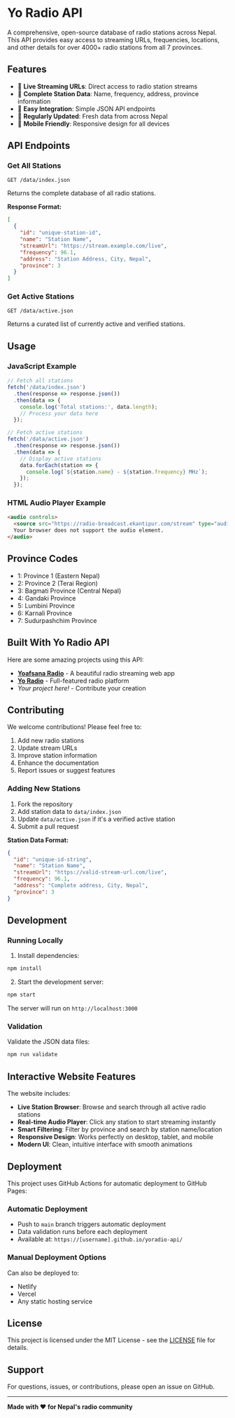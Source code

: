 # Yo Radio API

A comprehensive, open-source database of radio stations across Nepal. This API provides easy access to streaming URLs, frequencies, locations, and other details for over 4000+ radio stations from all 7 provinces.

## Features

- 📡 **Live Streaming URLs**: Direct access to radio station streams
- 📍 **Complete Station Data**: Name, frequency, address, province information
- 🚀 **Easy Integration**: Simple JSON API endpoints
- 🔄 **Regularly Updated**: Fresh data from across Nepal
- 📱 **Mobile Friendly**: Responsive design for all devices

## API Endpoints

### Get All Stations
```
GET /data/index.json
```
Returns the complete database of all radio stations.

**Response Format:**
```json
[
  {
    "id": "unique-station-id",
    "name": "Station Name",
    "streamUrl": "https://stream.example.com/live",
    "frequency": 96.1,
    "address": "Station Address, City, Nepal",
    "province": 3
  }
]
```

### Get Active Stations
```
GET /data/active.json
```
Returns a curated list of currently active and verified stations.

## Usage

### JavaScript Example
```javascript
// Fetch all stations
fetch('/data/index.json')
  .then(response => response.json())
  .then(data => {
    console.log('Total stations:', data.length);
    // Process your data here
  });

// Fetch active stations
fetch('/data/active.json')
  .then(response => response.json())
  .then(data => {
    // Display active stations
    data.forEach(station => {
      console.log(`${station.name} - ${station.frequency} MHz`);
    });
  });
```

### HTML Audio Player Example
```html
<audio controls>
  <source src="https://radio-broadcast.ekantipur.com/stream" type="audio/mpeg">
  Your browser does not support the audio element.
</audio>
```

## Province Codes

- 1: Province 1 (Eastern Nepal)
- 2: Province 2 (Terai Region)
- 3: Bagmati Province (Central Nepal)
- 4: Gandaki Province
- 5: Lumbini Province
- 6: Karnali Province
- 7: Sudurpashchim Province

## Built With Yo Radio API

Here are some amazing projects using this API:

- [**Yoafsana Radio**](https://shubhamnpk.github.io/yoafsana-radio/) - A beautiful radio streaming web app
- [**Yo Radio**](https://example.com/yoradio) - Full-featured radio platform
- *Your project here!* - Contribute your creation

## Contributing

We welcome contributions! Please feel free to:

1. Add new radio stations
2. Update stream URLs
3. Improve station information
4. Enhance the documentation
5. Report issues or suggest features

### Adding New Stations

1. Fork the repository
2. Add station data to `data/index.json`
3. Update `data/active.json` if it's a verified active station
4. Submit a pull request

**Station Data Format:**
```json
{
  "id": "unique-id-string",
  "name": "Station Name",
  "streamUrl": "https://valid-stream-url.com/live",
  "frequency": 96.1,
  "address": "Complete address, City, Nepal",
  "province": 3
}
```

## Development

### Running Locally

1. Install dependencies:
```bash
npm install
```

2. Start the development server:
```bash
npm start
```

The server will run on `http://localhost:3000`

### Validation

Validate the JSON data files:
```bash
npm run validate
```

## Interactive Website Features

The website includes:
- **Live Station Browser**: Browse and search through all active radio stations
- **Real-time Audio Player**: Click any station to start streaming instantly
- **Smart Filtering**: Filter by province and search by station name/location
- **Responsive Design**: Works perfectly on desktop, tablet, and mobile
- **Modern UI**: Clean, intuitive interface with smooth animations

## Deployment

This project uses GitHub Actions for automatic deployment to GitHub Pages:

### Automatic Deployment
- Push to `main` branch triggers automatic deployment
- Data validation runs before each deployment
- Available at: `https://[username].github.io/yoradio-api/`

### Manual Deployment Options
Can also be deployed to:
- Netlify
- Vercel
- Any static hosting service

## License

This project is licensed under the MIT License - see the [LICENSE](LICENSE) file for details.

## Support

For questions, issues, or contributions, please open an issue on GitHub.

---

**Made with ❤️ for Nepal's radio community**